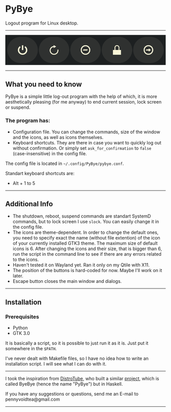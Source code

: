 # PyBye
Logout program for Linux desktop.
****
![Screenshot](/Screenshot/PyBye-window.png "App. window")
****
## What you need to know

PyBye is a simple little log-out program with the help of which, it is more aesthetically pleasing (for me anyway) to end current session, lock screen or suspend.

### The program has:

- Configuration file. You can change the commands, size of the window and the icons, as well as icons themselves.
- Keyboard shortcuts. They are there in case you want to quickly log out without confirmation. Or simply set `ask_for_confirmation` to `false` (case-insensitive) in the config file.

The config file is located in `~/.config/PyBye/pybye.conf`. 

Standart keyboard shortcuts are:
- Alt + 1 to 5

****

## Additional Info
* The shutdown, reboot, suspend commands are standart SystemD commands, but to lock screen I use `slock`. You can easily change it in the config file.
* The icons are theme-dependent. In order to change the default ones, you need to specify exact the name (without file extention) of the icon of your currently installed GTK3 theme. The maximum size of default icons is 6. After changing the icons and their size, that is bigger than 6, run the script in the command line to see if there are any errors related to the icons.
* Haven't tested it on Wayland yet. Ran it only on my Qtile with X11.
* The position of the buttons is hard-coded for now. Maybe I'll work on it later.
* Escape button closes the main window and dialogs.

****

## Installation

### Prerequisites
- Python
- GTK 3.0

It is basically a script, so it is possible to just run it as it is. Just put it somewhere in the `$PATH`. 
<p>I've never dealt with Makefile files, so I have no idea how to write an installation script. I will see what I can do with it.</p>

*****

I took the inspiration from [DistroTube](https://www.youtube.com/c/DistroTube "Derek Taylor's chanel"), who built a similar [project](https://gitlab.com/dwt1/byebye "ByeBye on GitLab"), which is called ByeBye (hence the name "PyBye") but in Haskell.

<p>If you have any suggestions or questions, send me an E-mail to pennyvoidtea@gmail.com </p>

*****
